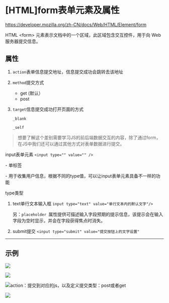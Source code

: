 # \[HTML]form表单元素及属性

<https://developer.mozilla.org/zh-CN/docs/Web/HTML/Element/form>

HTML \<form> 元素表示文档中的一个区域，此区域包含交互控件，用于向 Web 服务器提交信息。

## 属性

1.  `action`表单信息提交地址，信息提交成功会跳转去该地址
2.  `method`提交方式
    -   get (默认）
    -   post
3.  `target`信息提交成功打开页面的方式

    `_blank`

    `_self`

> 想要了解这个差别需要学习JS的前后端数据交互的内容，除了通过form，在JS中我们还可以通过其他方式对表单数据进行提交。

input表单元素 `<input type="" value="" />`

\- 单标签

\- 用于收集用户信息，根据不同的type值，可以让input表单元素具备不一样的功能

type类型

1.  text单行文本输入框 `input type="text" value="单行文本内的默认文字"/>`

    另：`placeholder `属性提供可描述输入字段预期的提示信息，该提示会在输入字段为空时显示，并会在字段获得焦点时消失。
2.  submit提交 `<input type="submit" value="提交按钮上的文字设置"`

***

## 示例

![](../image/image_NPy5MF9dHD.png)

![](../image/image_jzmoRAnc9d.png)

![action：提交到对应的js，以及定义提交类型：post或者get](../image/Snipaste_2021-10-21_15-02-23_ZaIGm_tZW3.png "action：提交到对应的js，以及定义提交类型：post或者get")



![](../image/image_40bwiRhY8S.png)

